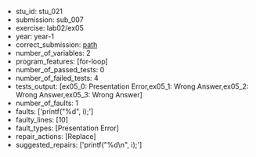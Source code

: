 
- stu_id: stu_021	       
- submission: sub_007
- exercise: lab02/ex05
- year: year-1
- correct_submission: [path](https://github.com/pmorvalho/C-Pack-IPAs/blob/main/correct_submissions/year-1/lab02/ex05/ex05-stu_021-sub_006)
- number_of_variables: 2
- program_features: [for-loop] 
- number_of_passed_tests: 0
- number_of_failed_tests: 4
- tests_output: [ex05_0: Presentation Error,ex05_1: Wrong Answer,ex05_2: Wrong Answer,ex05_3: Wrong Answer]
- number_of_faults: 1
- faults: ['printf("%d", i);']
- faulty_lines: [10]
- fault_types: [Presentation Error]
- repair_actions: [Replace] 
- suggested_repairs: ['printf("%d\n", i);']
